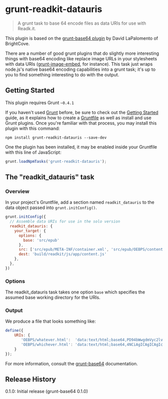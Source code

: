 # grunt-readkit-datauris

> A grunt task to base 64 encode files as data URIs for use with Readk.it.

This plugin is based on the [grunt-base64 plugin](https://github.com/BrightcoveOS/grunt-base64) by David LaPalomento of BrightCove.

There are a number of good grunt plugins that do slightly more interesting things with base64 encoding like replace image URLs in your stylesheets with data URIs ([grunt-image-embed](https://github.com/ehynds/grunt-image-embed), for instance). This task just wraps node.js's native base64 encoding capabilities into a grunt task; it's up to you to find something interesting to do with the output.

## Getting Started
This plugin requires Grunt `~0.4.1`

If you haven't used [Grunt](http://gruntjs.com/) before, be sure to check out the [Getting Started](http://gruntjs.com/getting-started) guide, as it explains how to create a [Gruntfile](http://gruntjs.com/sample-gruntfile) as well as install and use Grunt plugins. Once you're familiar with that process, you may install this plugin with this command:

```shell
npm install grunt-readkit-datauris --save-dev
```

One the plugin has been installed, it may be enabled inside your Gruntfile with this line of JavaScript:

```js
grunt.loadNpmTasks('grunt-readkit-datauris');
```

## The "readkit_datauris" task

### Overview
In your project's Gruntfile, add a section named `readkit_datauris` to the data object passed into `grunt.initConfig()`.

```js
grunt.initConfig({
  // Assemble data URIs for use in the solo version
  readkit_datauris: {
    your_target: {
      options: {
        base: 'src/epub'
      },
      src: ['src/epub/META-INF/container.xml', 'src/epub/OEBPS/content.opf', '<%= readkit_dom_munger.data.manifestRefs %>'],
      dest: 'build/readkit/js/app/content.js'
    },
  },
})
```

### Options
The readkit_datauris task takes one option ```base``` which specifies the assumed base working directory for the URIs.

### Output
We produce a file that looks something like:

```js
define({
    URIs: {
       'OEBPS/whatever.html':  'data:text/html;base64,PD94bWwgdmVyc2lv...',
       'OEBPS/whichever.html': 'data:text/html;base64,4NCiAgICAgICAgIc...'
    }
});
```

For more information, consult the [grunt-base64](https://github.com/BrightcoveOS/grunt-base64) documentation.

## Release History
0.1.0: Initial release (grunt-base64 0.1.0)
